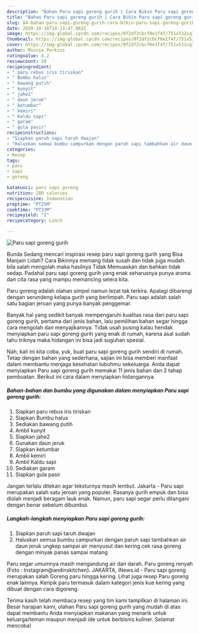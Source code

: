 ```yaml
---
description: "Bahan Paru sapi goreng gurih | Cara Bikin Paru sapi goreng gurih Yang Lezat Sekali"
title: "Bahan Paru sapi goreng gurih | Cara Bikin Paru sapi goreng gurih Yang Lezat Sekali"
slug: 84-bahan-paru-sapi-goreng-gurih-cara-bikin-paru-sapi-goreng-gurih-yang-lezat-sekali
date: 2020-10-16T14:13:47.862Z
image: https://img-global.cpcdn.com/recipes/0f2df2cbcf0e1f4f/751x532cq70/paru-sapi-goreng-gurih-foto-resep-utama.jpg
thumbnail: https://img-global.cpcdn.com/recipes/0f2df2cbcf0e1f4f/751x532cq70/paru-sapi-goreng-gurih-foto-resep-utama.jpg
cover: https://img-global.cpcdn.com/recipes/0f2df2cbcf0e1f4f/751x532cq70/paru-sapi-goreng-gurih-foto-resep-utama.jpg
author: Minnie Perkins
ratingvalue: 4.2
reviewcount: 10
recipeingredient:
- " paru rebus iris tiriskan"
- " Bumbu halus"
- " bawang putih"
- " kunyit"
- " jahe2"
- " daun jeruk"
- " ketumbar"
- " kemiri"
- " Kaldu sapi"
- " garam"
- " gula pasir"
recipeinstructions:
- "Siapkan paruh sapi taruh dwajan"
- "Haluskan semua bumbu campurkan dengan paruh sapi tambahkan air daun jeruk ungkep sampai air menyusut dan kering cek rasa goreng dengan minyak panas sampai matang"
categories:
- Resep
tags:
- paru
- sapi
- goreng

katakunci: paru sapi goreng 
nutrition: 289 calories
recipecuisine: Indonesian
preptime: "PT25M"
cooktime: "PT33M"
recipeyield: "2"
recipecategory: Lunch

---
```



![Paru sapi goreng gurih](https://img-global.cpcdn.com/recipes/0f2df2cbcf0e1f4f/751x532cq70/paru-sapi-goreng-gurih-foto-resep-utama.jpg)

Bunda Sedang mencari inspirasi resep paru sapi goreng gurih yang Bisa Manjain Lidah? Cara Bikinnya memang tidak susah dan tidak juga mudah. bila salah mengolah maka hasilnya Tidak Memuaskan dan bahkan tidak sedap. Padahal paru sapi goreng gurih yang enak seharusnya punya aroma dan cita rasa yang mampu memancing selera kita.

Paru goreng adalah olahan simpel namun lezat tak terkira. Apalagi dibarengi dengan serundeng kelapa gurih yang berlimpah. Paru sapi adalah salah satu bagian jeroan yang punya banyak penggemar.

Banyak hal yang sedikit banyak mempengaruhi kualitas rasa dari paru sapi goreng gurih, pertama dari jenis bahan, lalu pemilihan bahan segar hingga cara mengolah dan menyajikannya. Tidak usah pusing kalau hendak menyiapkan paru sapi goreng gurih yang enak di rumah, karena asal sudah tahu triknya maka hidangan ini bisa jadi suguhan spesial.


Nah, kali ini kita coba, yuk, buat paru sapi goreng gurih sendiri di rumah. Tetap dengan bahan yang sederhana, sajian ini bisa memberi manfaat dalam membantu menjaga kesehatan tubuhmu sekeluarga. Anda dapat menyiapkan Paru sapi goreng gurih memakai 11 jenis bahan dan 2 tahap pembuatan. Berikut ini cara dalam menyiapkan hidangannya.

<!--inarticleads1-->

##### Bahan-bahan dan bumbu yang digunakan dalam menyiapkan Paru sapi goreng gurih:

1. Siapkan  paru rebus iris tiriskan
1. Siapkan  Bumbu halus
1. Sediakan  bawang putih
1. Ambil  kunyit
1. Siapkan  jahe2
1. Gunakan  daun jeruk
1. Siapkan  ketumbar
1. Ambil  kemiri
1. Ambil  Kaldu sapi
1. Sediakan  garam
1. Siapkan  gula pasir


Jangan terlalu ditekan agar teksturnya masih lembut. Jakarta - Paru sapi merupakan salah satu jeroan yang populer. Rasanya gurih empuk dan bisa diolah menjadi beragam lauk enak. Namun, paru sapi segar perlu ditangani dengan benar sebelum dibumbui. 

<!--inarticleads2-->

##### Langkah-langkah menyiapkan Paru sapi goreng gurih:

1. Siapkan paruh sapi taruh dwajan
1. Haluskan semua bumbu campurkan dengan paruh sapi tambahkan air daun jeruk ungkep sampai air menyusut dan kering cek rasa goreng dengan minyak panas sampai matang


Paru segar umumnya masih mengandung air dan darah. Paru goreng renyah (Foto : Instagram@andinskitchen). JAKARTA, iNews.id - Paru sapi goreng merupakan salah Goreng paru hingga kering. Lihat juga resep Paru goreng enak lainnya. Keripik paru termasuk dalam kategori jenis kue kering yang dibuat dengan cara digoreng. 

Terima kasih telah membaca resep yang tim kami tampilkan di halaman ini. Besar harapan kami, olahan Paru sapi goreng gurih yang mudah di atas dapat membantu Anda menyiapkan makanan yang menarik untuk keluarga/teman maupun menjadi ide untuk berbisnis kuliner. Selamat mencoba!
